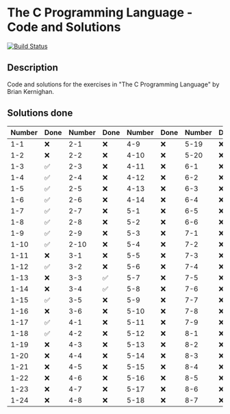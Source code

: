 The C Programming Language - Code and Solutions
============
[![Build Status](https://travis-ci.com/szenadam/c-prog-exers.svg?branch=master)](https://travis-ci.com/szenadam/c-prog-exers)

## Description

Code and solutions for the exercises in "The C Programming Language" by Brian Kernighan.

## Solutions done
| Number | Done | Number | Done | Number | Done | Number | Done |
| ------ | ---- | ------ | ---- | ------ | ---- | ------ | ---- |
| 1-1    | ❌    | 2-1    | ❌    | 4-9    | ❌    | 5-19   | ❌    |
| 1-2    | ❌    | 2-2    | ❌    | 4-10   | ❌    | 5-20   | ❌    |
| 1-3    | ✅    | 2-3    | ❌    | 4-11   | ❌    | 6-1    | ❌    |
| 1-4    | ✅    | 2-4    | ❌    | 4-12   | ❌    | 6-2    | ❌    |
| 1-5    | ✅    | 2-5    | ❌    | 4-13   | ❌    | 6-3    | ❌    |
| 1-6    | ✅    | 2-6    | ❌    | 4-14   | ❌    | 6-4    | ❌    |
| 1-7    | ✅    | 2-7    | ❌    | 5-1    | ❌    | 6-5    | ❌    |
| 1-8    | ✅    | 2-8    | ❌    | 5-2    | ❌    | 6-6    | ❌    |
| 1-9    | ✅    | 2-9    | ❌    | 5-3    | ❌    | 7-1    | ❌    |
| 1-10   | ✅    | 2-10   | ❌    | 5-4    | ❌    | 7-2    | ❌    |
| 1-11   | ❌    | 3-1    | ❌    | 5-5    | ❌    | 7-3    | ❌    |
| 1-12   | ✅    | 3-2    | ❌    | 5-6    | ❌    | 7-4    | ❌    |
| 1-13   | ❌    | 3-3    | ✅    | 5-7    | ❌    | 7-5    | ❌    |
| 1-14   | ❌    | 3-4    | ✅    | 5-8    | ❌    | 7-6    | ❌    |
| 1-15   | ✅    | 3-5    | ❌    | 5-9    | ❌    | 7-7    | ❌    |
| 1-16   | ❌    | 3-6    | ❌    | 5-10   | ❌    | 7-8    | ❌    |
| 1-17   | ✅    | 4-1    | ❌    | 5-11   | ❌    | 7-9    | ❌    |
| 1-18   | ✅    | 4-2    | ❌    | 5-12   | ❌    | 8-1    | ❌    |
| 1-19   | ❌    | 4-3    | ❌    | 5-13   | ❌    | 8-2    | ❌    |
| 1-20   | ❌    | 4-4    | ❌    | 5-14   | ❌    | 8-3    | ❌    |
| 1-21   | ❌    | 4-5    | ❌    | 5-15   | ❌    | 8-4    | ❌    |
| 1-22   | ❌    | 4-6    | ❌    | 5-16   | ❌    | 8-5    | ❌    |
| 1-23   | ❌    | 4-7    | ❌    | 5-17   | ❌    | 8-6    | ❌    |
| 1-24   | ❌    | 4-8    | ❌    | 5-18   | ❌    | 8-7    | ❌    |